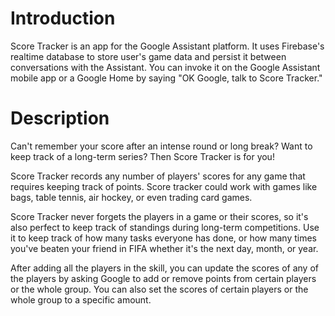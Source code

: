 # Introduction
Score Tracker is an app for the Google Assistant platform. It uses Firebase's realtime database to store user's game data and persist it between conversations with the Assistant. You can invoke it on the Google Assistant mobile app or a Google Home by saying "OK Google, talk to Score Tracker."

# Description
Can't remember your score after an intense round or long break? Want to keep track of a long-term series? Then Score Tracker is for you!

Score Tracker records any number of players' scores for any game that requires keeping track of points. Score tracker could work with games like bags, table tennis, air hockey, or even trading card games. 

Score Tracker never forgets the players in a game or their scores, so it's also perfect to keep track of standings during long-term competitions. Use it to keep track of how many tasks everyone has done, or how many times you've beaten your friend in FIFA whether it's the next day, month, or year. 

After adding all the players in the skill, you can update the scores of any of the players by asking Google to add or remove points from certain players or the whole group. You can also set the scores of certain players or the whole group to a specific amount.
